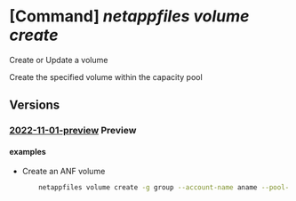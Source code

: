# [Command] _netappfiles volume create_

Create or Update a volume

Create the specified volume within the capacity pool

## Versions

### [2022-11-01-preview](/Resources/mgmt-plane/L3N1YnNjcmlwdGlvbnMve30vcmVzb3VyY2Vncm91cHMve30vcHJvdmlkZXJzL21pY3Jvc29mdC5uZXRhcHAvbmV0YXBwYWNjb3VudHMve30vY2FwYWNpdHlwb29scy97fS92b2x1bWVzL3t9/2022-11-01-preview.xml) **Preview**

<!-- mgmt-plane /subscriptions/{}/resourcegroups/{}/providers/microsoft.netapp/netappaccounts/{}/capacitypools/{}/volumes/{} 2022-11-01-preview -->

#### examples

- Create an ANF volume
    ```bash
        netappfiles volume create -g group --account-name aname --pool-name pname --volume-name vname -l location --service-level "Premium" --usage-threshold 107374182400 --file-path "unique-token" --protocol-types NFSv3 --vnet myvnet --subnet-id "/subscriptions/mysubsid/resourceGroups/myrg/providers/Microsoft.Network/virtualNetworks/myvnet/subnets/default" --rules '[{"allowed_clients":"0.0.0.0/0","rule_index":"1","unix_read_only":"true","unix_read_write":"false","cifs":"false","nfsv3":"true","nfsv41":"false"}]'
    ```

